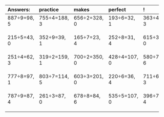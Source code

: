 | Answers: | practice | makes | perfect | ! |
| :--- | :--- | :--- | :--- | :--- |
| 887÷9=98, 5 | 755÷4=188, 3 | 656÷2=328, 0 | 193÷6=32, 1 | 363÷4=90, 3 | 
|   |   |   |   |   | 
|   |   |   |   |   | 
|   |   |   |   |   | 
| 215÷5=43, 0 | 352÷9=39, 1 | 165÷7=23, 4 | 252÷8=31, 4 | 615÷3=205, 0 | 
|   |   |   |   |   | 
|   |   |   |   |   | 
|   |   |   |   |   | 
| 251÷4=62, 3 | 319÷2=159, 1 | 700÷2=350, 0 | 428÷4=107, 0 | 580÷7=82, 6 | 
|   |   |   |   |   | 
|   |   |   |   |   | 
|   |   |   |   |   | 
| 777÷8=97, 1 | 803÷7=114, 5 | 603÷3=201, 0 | 220÷6=36, 4 | 711÷6=118, 3 | 
|   |   |   |   |   | 
|   |   |   |   |   | 
|   |   |   |   |   | 
| 787÷9=87, 4 | 261÷3=87, 0 | 678÷8=84, 6 | 535÷5=107, 0 | 396÷7=56, 4 | 
|   |   |   |   |   | 
|   |   |   |   |   | 
|   |   |   |   |   | 
